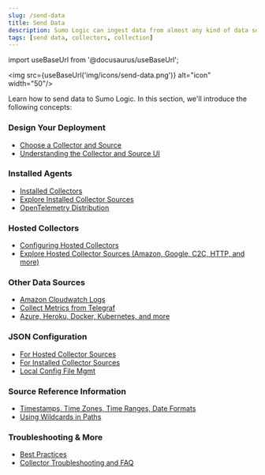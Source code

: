 ```yaml
---
slug: /send-data
title: Send Data
description: Sumo Logic can ingest data from almost any kind of data source.
tags: [send data, collectors, collection]
---
```


import useBaseUrl from '@docusaurus/useBaseUrl';

<img src={useBaseUrl('img/icons/send-data.png')} alt="icon" width="50"/>

Learn how to send data to Sumo Logic. In this section, we'll introduce the following concepts:

<div className="box boxwidetop card">
  <div className="container">
  <h3>Design Your Deployment</h3>
  <ul>
  <li><a href="/docs/send-data/choose-collector-source">Choose a Collector and Source</a></li>
  <li><a href="/docs/send-data/collection">Understanding the Collector and Source UI</a></li>
  </ul>
  </div>
</div>

<div className="box-wrapper" markdown="1">
<div className="box box1 card">
  <div className="container">
  <h3>Installed Agents</h3>
  <ul>
  <li><a href="/docs/send-data/installed-collectors">Installed Collectors</a></li>
  <li><a href="/docs/send-data/installed-collectors/sources">Explore Installed Collector Sources</a></li>
  <li><a href="/docs/send-data/sumo-logic-opentelemetry">OpenTelemetry Distribution</a></li>
  </ul>
  </div>
</div>
<div className="box box2 card">
  <div className="container">
  <h3>Hosted Collectors</h3>
  <ul>
  <li><a href="/docs/send-data/hosted-collectors/configure-hosted-collector">Configuring Hosted Collectors</a></li>
  <li><a href="/docs/send-data/hosted-collectors">Explore Hosted Collector Sources (Amazon, Google, C2C, HTTP, and more)</a></li>
  </ul>
  </div>
</div>
  <div className="box box3 card">
  <div className="container">
  <h3>Other Data Sources</h3>
  <ul>
  <li><a href="/docs/send-data/collect-from-other-data-sources/amazon-cloudwatch-logs">Amazon Cloudwatch Logs</a></li>
  <li><a href="/docs/send-data/collect-from-other-data-sources/collect-metrics-telegraf">Collect Metrics from Telegraf</a></li>
  <li><a href="/docs/send-data/collect-from-other-data-sources">Azure, Heroku, Docker, Kubernetes, and more</a></li>
  </ul>
  </div>
</div>
<div className="box box4 card">
  <div className="container">
  <h3>JSON Configuration</h3>
  <ul>
  <li><a href="/docs/send-data/use-json-configure-sources/json-parameters-hosted-sources">For Hosted Collector Sources</a></li>
  <li><a href="/docs/send-data/use-json-configure-sources/json-parameters-installed-sources">For Installed Collector Sources</a></li>
  <li><a href="/docs/send-data/use-json-configure-sources/local-configuration-file-management">Local Config File Mgmt</a></li>
  </ul>
  </div>
</div>
  <div className="box box5 card">
    <div className="container">
    <h3>Source Reference Information</h3>
    <ul>
    <li><a href="/docs/send-data/reference-information/time-reference">Timestamps, Time Zones, Time Ranges, Date Formats</a></li>
    <li><a href="/docs/send-data/reference-information/use-wildcards-paths">Using Wildcards in Paths</a></li>
    </ul>
    </div>
  </div>
  <div className="box box6 card">
    <div className="container">
    <h3>Troubleshooting & More</h3>
    <ul>
    <li><a href="/docs/send-data/best-practices">Best Practices</a></li>
    <li><a href="/docs/send-data/collector-faq">Collector Troubleshooting and FAQ</a></li>
    </ul>
    </div>
  </div>
</div>
